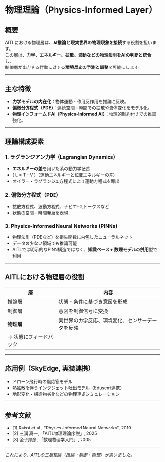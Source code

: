 # 物理理論（Physics-Informed Layer）

## 概要

AITLにおける物理層は、**AI推論と現実世界の物理現象を接続**する役割を担います。  
この層は、**力学、エネルギー、拡散、波動などの物理法則をAIの判断と統合**し、  
制御層が出力する行動に対する**環境反応の予測と調整**を可能にします。

---

## 主な特徴

- **力学モデルの内在化**：物体運動・作用反作用を推論に反映。  
- **偏微分方程式（PDE）**：連続空間・時間での拡散や流体変化をモデル化。  
- **物理インフォームドAI（Physics-Informed AI）**：物理的制約付きでの推論強化。

---

## 理論構成要素

### 1. ラグランジアン力学（Lagrangian Dynamics）

- **エネルギーの差**を用いた系の動力学記述  
- \( L = T - V \)（運動エネルギーと位置エネルギーの差）  
- オイラー・ラグランジュ方程式により運動方程式を導出

### 2. 偏微分方程式（PDE）

- 拡散方程式、波動方程式、ナビエ–ストークスなど
- 状態の空間・時間発展を表現

### 3. Physics-Informed Neural Networks (PINNs)

- 物理法則（PDEなど）を損失関数に内包したニューラルネット  
- データの少ない領域でも推論可能  
- AITLでは明示的なPINN構造ではなく、**知識ベース + 数理モデルの併用**型で利用

---

## AITLにおける物理層の役割

| 層 | 内容 |
|----|------|
| 推論層 | 状態・条件に基づき意図を形成 |
| 制御層 | 意図を制御信号に変換 |
| **物理層** | 実世界の力学反応、環境変化、センサーデータを反映  
→ 状態にフィードバック |

---

## 応用例（SkyEdge, 実装連携）

- ドローン飛行時の風応答モデル  
- 熱拡散を伴うインクジェット吐出モデル（Edusemi連携）  
- 地形変化・構造物劣化などの物理連成シミュレーション

---

## 参考文献

- [1] Raissi et al., "Physics-Informed Neural Networks", 2019  
- [2] 三溝 真一, 「AITL物理理論序説」, 2025  
- [3] 金子邦彦, 「数理物理学入門」, 2005

---

*これにより、AITLの三層理論（推論・制御・物理）が揃いました。*
